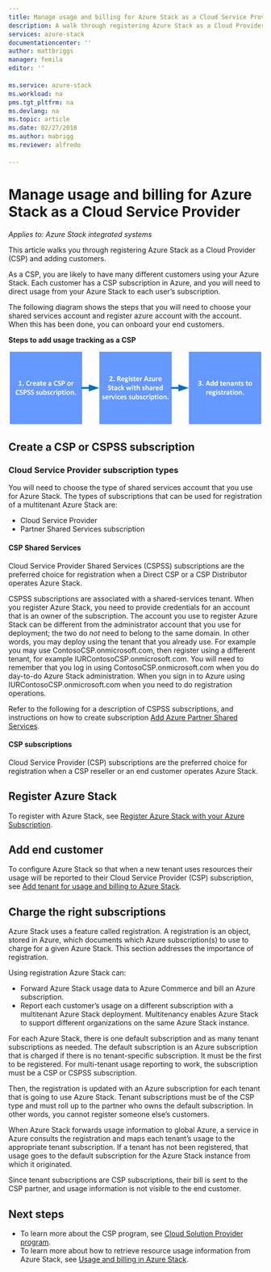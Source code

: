 ```yaml
---
title: Manage usage and billing for Azure Stack as a Cloud Service Provider | Microsoft Docs
description: A walk through registering Azure Stack as a Cloud Provider and adding customers.
services: azure-stack
documentationcenter: ''
author: mattbriggs
manager: femila
editor: ''

ms.service: azure-stack
ms.workload: na
pms.tgt_pltfrm: na
ms.devlang: na
ms.topic: article
ms.date: 02/27/2018
ms.author: mabrigg
ms.reviewer: alfredo

---
```


# Manage usage and billing for Azure Stack as a Cloud Service Provider 

*Applies to: Azure Stack integrated systems*

This article walks you through registering Azure Stack as a Cloud Provider (CSP) and adding customers.

As a CSP, you are likely to have many different customers using your Azure Stack. Each customer has a CSP subscription in Azure, and you will need to direct usage from your Azure Stack to each user’s subscription.

The following diagram shows the steps that you will need to choose your shared services account and register azure account with the account. When this has been done, you can onboard your end customers.

**Steps to add usage tracking as a CSP**

![Process for enabling usage and management as a Cloud Service Provider.](media\azure-stack-add-manage-billing-as-a-csp\process-add-useage-as-a-csp.png)

## Create a CSP or CSPSS subscription

### Cloud Service Provider subscription types

You will need to choose the type of shared services account that you use for Azure Stack. The types of subscriptions that can be used for registration of a multitenant Azure Stack are:

 - Cloud Service Provider 
 - Partner Shared Services subscription 

#### CSP Shared Services

Cloud Service Provider Shared Services (CSPSS) subscriptions are the preferred choice for registration when a Direct CSP or a CSP Distributor operates Azure Stack.

CSPSS subscriptions are associated with a shared-services tenant. When you register Azure Stack, you need to provide credentials for an account that is an owner of the subscription. The account you use to register Azure Stack can be different from the administrator account that you use for deployment; the two do *not* need to belong to the same domain. In other words, you may deploy using the tenant that you already use. For example you may use ContosoCSP.onmicrosoft.com, then register using a different tenant, for example IURContosoCSP.onmicrosoft.com. You will need to remember that you log in using ContosoCSP.onmicrosoft.com when you do day-to-do Azure Stack administration. When you sign in to Azure using IURContosoCSP.onmicrosoft.com when you need to do registration operations.

Refer to the following for a description of CSPSS subscriptions, and instructions on how to create subscription [Add Azure Partner Shared Services](https://msdn.microsoft.com/partner-center/shared-services).

#### CSP subscriptions

Cloud Service Provider (CSP) subscriptions are the preferred choice for registration when a CSP reseller or an end customer operates  Azure Stack.

## Register Azure Stack

To register with Azure Stack, see [Register Azure Stack with your Azure Subscription](azure-stack-registration.md).

## Add end customer

To configure Azure Stack so that when a new tenant uses resources their usage will be reported to their Cloud Service Provider (CSP) subscription, see [Add tenant for usage and billing to Azure Stack](azure-stack-csp-howto-register-tenants.md).

## Charge the right subscriptions

Azure Stack uses a feature called registration. A registration is an object, stored in Azure, which documents which Azure subscription(s) to use to charge for a given Azure Stack. This section addresses the importance of registration.

Using registration Azure Stack can:
 - Forward Azure Stack usage data to Azure Commerce and bill an Azure subscription.
 - Report each customer’s usage on a different subscription with a multitenant Azure Stack deployment. Multitenancy enables Azure Stack to support different organizations on the same Azure Stack instance.

For each Azure Stack, there is one default subscription and as many tenant subscriptions as needed. The default subscription is an Azure subscription that is charged if there is no tenant-specific subscription. It must be the first to be registered. For multi-tenant usage reporting to work, the subscription must be a CSP or CSPSS subscription.

Then, the registration is updated with an Azure subscription for each tenant that is going to use Azure Stack. Tenant subscriptions must be of the CSP type and must roll up to the partner who owns the default subscription. In other words, you cannot register someone else’s customers.

When Azure Stack forwards usage information to global Azure, a service in Azure consults the registration and maps each tenant’s usage to the appropriate tenant subscription. If a tenant has not been registered, that usage goes to the default subscription for the Azure Stack instance from which it originated.

Since tenant subscriptions are CSP subscriptions, their bill is sent to the CSP partner, and usage information is not visible to the end customer.



## Next steps

 - To learn more about the CSP program, see [Cloud Solution Provider program](https://partnercenter.microsoft.com/en-us/partner/programs).
 - To learn more about how to retrieve resource usage information from Azure Stack, see [Usage and billing in Azure Stack](azure-stack-billing-and-chargeback.md).
